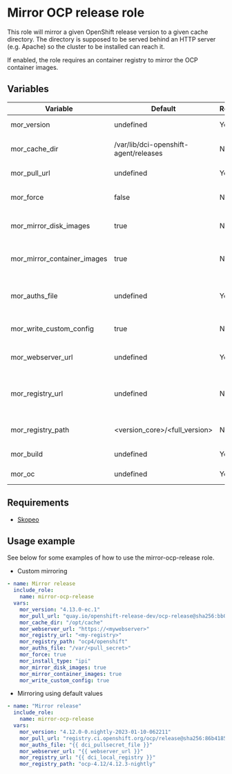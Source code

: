 # Mirror OCP release role

This role will mirror a given OpenShift release version to a given cache directory.  The directory is supposed to be served behind an HTTP server (e.g. Apache) so the cluster to be installed can reach it.

If enabled, the role requires an container registry to mirror the OCP container images.

## Variables

| Variable                    | Default       | Required    | Description                                                                                                                  |
| ----------------------------| ------------- | ----------- | ---------------------------------------------------------------------------------------------------------------------------- |
| mor_version                  | undefined     | Yes         | An OpenShift version number e.g. 4.10.45                                                                                     |
| mor_cache_dir                | /var/lib/dci-openshift-agent/releases | No          | Base directory that will hold the OCP version binaries and OS images                                 |
| mor_pull_url                 | undefined     | Yes          | The ocp release image URL for the release  |
| mor_force                    | false         | No          | If passed as true, the role will re-download all the OCP release resources                                                   |
| mor_mirror_disk_images       | true          | No          | Download all disk images depending on which install type                                                                     |
| mor_mirror_container_images  | true          | No          | Mirror all container images from upstream container registries to the provided registry                                      |
| mor_auths_file               | undefined     | Yes          | Path to the file containing all authentications needed for container registries e.g. $HOME/.docker/config.json |
| mor_write_custom_config      | true          | No          | Writes the OCP configuration files and sets the custom URL facts                                                             |
| mor_webserver_url            | undefined     | Yes         | URL of the web server where the installation artifact are stored|
| mor_registry_url             | undefined     | No*         | Required if `mor_mirror_container_images` is True. Registry where to mirror the upstream container images to                    |
| mor_registry_path            | <version_core>/<full_version>    | No         | Path in registry where the the release images will be stored  |
| mor_build                    | undefined     | Yes         | Build type (nightly, ga, dev, rc)  |
| mor_oc                       | undefined     | Yes         | Path to the oc binary (stable is recommended). |

## Requirements

- [Skopeo](https://github.com/containers/skopeo/blob/main/install.md)

## Usage example

See below for some examples of how to use the mirror-ocp-release role.

* Custom mirroring
```yaml
- name: Mirror release
  include_role:
    name: mirror-ocp-release
  vars:
    mor_version: "4.13.0-ec.1"
    mor_pull_url: "quay.io/openshift-release-dev/ocp-release@sha256:bb0d79219a876d87e994149c835033f8dcbf3433505a44a9e7e871b1b816b760"
    mor_cache_dir: "/opt/cache"
    mor_webserver_url: "https://<mywebserver>"
    mor_registry_url: "<my-registry>"
    mor_registry_path: "ocp4/openshift"
    mor_auths_file: "/var/<pull_secret>"
    mor_force: true
    mor_install_type: "ipi"
    mor_mirror_disk_images: true
    mor_mirror_container_images: true
    mor_write_custom_config: true
```

* Mirroring using default values
```yaml
- name: "Mirror release"
  include_role:
    name: mirror-ocp-release
  vars:
    mor_version: "4.12.0-0.nightly-2023-01-10-062211"
    mor_pull_url: "registry.ci.openshift.org/ocp/release@sha256:86b4185571e403a9bfcf82c4b363c4aaa41751976e60c1c10d1961e4b67ed9ab"
    mor_auths_file: "{{ dci_pullsecret_file }}"
    mor_webserver_url: "{{ webserver_url }}"
    mor_registry_url: "{{ dci_local_registry }}"
    mor_registry_path: "ocp-4.12/4.12.3-nightly"
```
